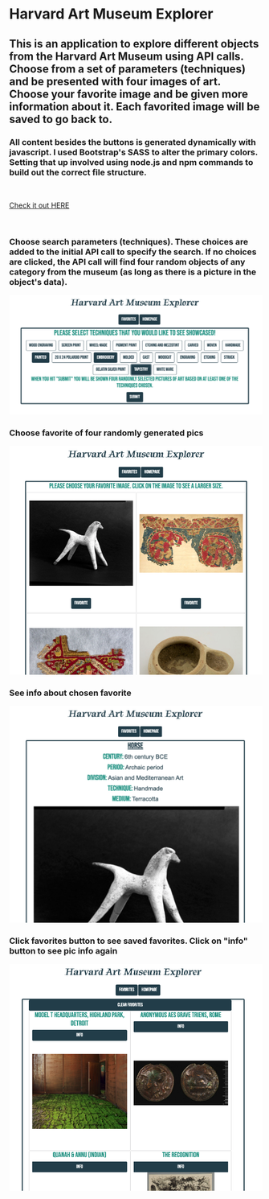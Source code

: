 # Harvard Art Museum Explorer

## This is an application to explore different objects from the Harvard Art Museum using API calls. Choose from a set of parameters (techniques) and be presented with four images of art. Choose your favorite image and be given more information about it. Each favorited image will be saved to go back to. <br>

### All content besides the buttons is generated dynamically with javascript. I used Bootstrap's SASS to alter the primary colors. Setting that up involved using node.js and npm commands to build out the correct file structure.

<br>

[Check it out HERE](https://tbro4.github.io/harvard-art-museum/)

<br>

### Choose search parameters (techniques). These choices are added to the initial API call to specify the search. If no choices are clicked, the API call will find four random objects of any category from the museum (as long as there is a picture in the object's data).

![Homepage](./assets/screenshots/homepage.png)

### Choose favorite of four randomly generated pics

![Choose Favorite](./assets/screenshots/4pics.png)

### See info about chosen favorite

![Favorite Choice](./assets/screenshots/imgInfo.png)

### Click favorites button to see saved favorites. Click on "info" button to see pic info again

![Favorites Page](./assets/screenshots/favorites.png)
